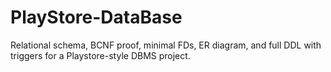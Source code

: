 # PlayStore-DataBase
Relational schema, BCNF proof, minimal FDs, ER diagram, and full DDL with triggers for a Playstore-style DBMS project.
